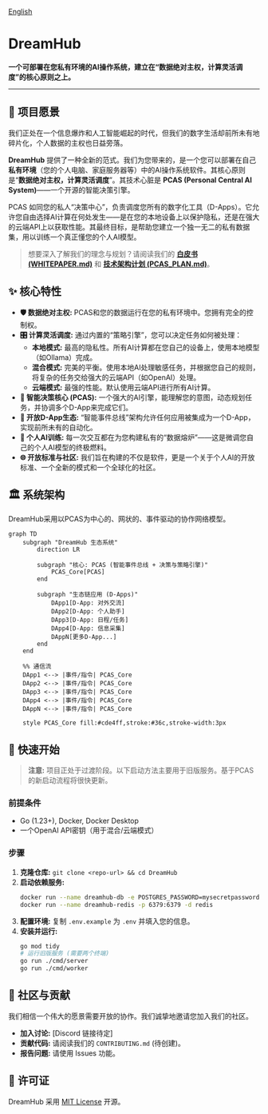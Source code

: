 [English](README.md)

# DreamHub

**一个可部署在您私有环境的AI操作系统，建立在“数据绝对主权，计算灵活调度”的核心原则之上。**

---

## 📖 项目愿景

我们正处在一个信息爆炸和人工智能崛起的时代，但我们的数字生活却前所未有地碎片化，个人数据的主权也日益旁落。

**DreamHub** 提供了一种全新的范式。我们为您带来的，是一个您可以部署在自己**私有环境**（您的个人电脑、家庭服务器等）中的AI操作系统软件。其核心原则是“**数据绝对主权，计算灵活调度**”。其技术心脏是 **PCAS (Personal Central AI System)**——一个开源的智能决策引擎。

PCAS 如同您的私人“决策中心”，负责调度您所有的数字化工具（D-Apps）。它允许您自由选择AI计算在何处发生——是在您的本地设备上以保护隐私，还是在强大的云端API上以获取性能。其最终目标，是帮助您建立一个独一无二的私有数据集，用以训练一个真正懂您的个人AI模型。

> 想要深入了解我们的理念与规划？请阅读我们的 **[白皮书 (WHITEPAPER.md)](Docs/WHITEPAPER.md)** 和 **[技术架构计划 (PCAS_PLAN.md)](Docs/PCAS_PLAN.md)**。

## ✨ 核心特性

*   **🛡️ 数据绝对主权:** PCAS和您的数据运行在您的私有环境中。您拥有完全的控制权。
*   **🎛️ 计算灵活调度:** 通过内置的“策略引擎”，您可以决定任务如何被处理：
    *   **本地模式:** 最高的隐私性。所有AI计算都在您自己的设备上，使用本地模型（如Ollama）完成。
    *   **混合模式:** 完美的平衡。使用本地AI处理敏感任务，并根据您自己的规则，将复杂的任务交给强大的云端API（如OpenAI）处理。
    *   **云端模式:** 最强的性能。默认使用云端API进行所有AI计算。
*   **🤖 智能决策核心 (PCAS):** 一个强大的AI引擎，能理解您的意图，动态规划任务，并协调多个D-App来完成它们。
*   **🧩 开放D-App生态:** “智能事件总线”架构允许任何应用被集成为一个D-App，实现前所未有的自动化。
*   **🚀 个人AI训练:** 每一次交互都在为您构建私有的“数据熔炉”——这是微调您自己的个人AI模型的终极燃料。
*   **🌐 开放标准与社区:** 我们旨在构建的不仅是软件，更是一个关于个人AI的开放标准、一个全新的模式和一个全球化的社区。

## 🏛️ 系统架构

DreamHub采用以PCAS为中心的、网状的、事件驱动的协作网络模型。

```mermaid
graph TD
    subgraph "DreamHub 生态系统"
        direction LR
        
        subgraph "核心: PCAS (智能事件总线 + 决策与策略引擎)"
            PCAS_Core[PCAS]
        end

        subgraph "生态链应用 (D-Apps)"
            DApp1[D-App: 对外交流]
            DApp2[D-App: 个人助手]
            DApp3[D-App: 日程/任务]
            DApp4[D-App: 信息采集]
            DAppN[更多D-App...]
        end
    end

    %% 通信流
    DApp1 <--> |事件/指令| PCAS_Core
    DApp2 <--> |事件/指令| PCAS_Core
    DApp3 <--> |事件/指令| PCAS_Core
    DApp4 <--> |事件/指令| PCAS_Core
    DAppN <--> |事件/指令| PCAS_Core

    style PCAS_Core fill:#cde4ff,stroke:#36c,stroke-width:3px
```

## 🚀 快速开始

> **注意:** 项目正处于过渡阶段。以下启动方法主要用于旧版服务。基于PCAS的新启动流程将很快更新。

### 前提条件
*   Go (1.23+), Docker, Docker Desktop
*   一个OpenAI API密钥（用于混合/云端模式）

### 步骤
1.  **克隆仓库:** `git clone <repo-url> && cd DreamHub`
2.  **启动依赖服务:**
    ```bash
    docker run --name dreamhub-db -e POSTGRES_PASSWORD=mysecretpassword -e POSTGRES_DB=dreamhub_db -p 5432:5432 -d ankane/pgvector
    docker run --name dreamhub-redis -p 6379:6379 -d redis
    ```
3.  **配置环境:** 复制 `.env.example` 为 `.env` 并填入您的信息。
4.  **安装并运行:**
    ```bash
    go mod tidy
    # 运行旧版服务 (需要两个终端)
    go run ./cmd/server
    go run ./cmd/worker
    ```

## 🤝 社区与贡献

我们相信一个伟大的愿景需要开放的协作。我们诚挚地邀请您加入我们的社区。

*   **加入讨论:** [Discord 链接待定]
*   **贡献代码:** 请阅读我们的 `CONTRIBUTING.md` (待创建)。
*   **报告问题:** 请使用 Issues 功能。

## 📄 许可证

DreamHub 采用 [MIT License](LICENSE) 开源。